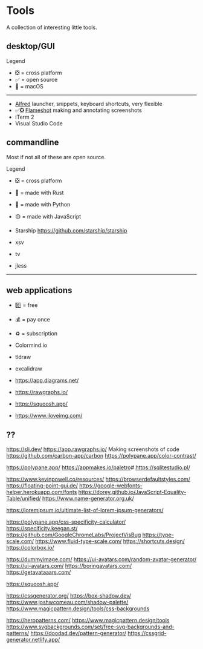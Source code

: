# Tools

A collection of interesting little tools.

## desktop/GUI

Legend

- ❎ = cross platform
- ✅ = open source
- 🍏 = macOS

---

- [Alfred](https://www.alfredapp.com/) launcher, snippets, keyboard shortcuts, very flexible
- ✅❎ [Flameshot](https://flameshot.org/) making and annotating screenshots
- iTerm 2
- Visual Studio Code

## commandline

Most if not all of these are open source.

Legend

- ❎ = cross platform
- 🦀 = made with Rust
- 🐍 = made with Python
- 🟡 = made with JavaScript

- Starship <https://github.com/starship/starship>
- xsv
- tv
- jless

---

## web applications

- 0️⃣ = free
- 💰 = pay once
- ♻️ = subscription

- Colormind.io
- tldraw
- excalidraw
- <https://app.diagrams.net/>
- <https://rawgraphs.io/>
- <https://squoosh.app/>
- <https://www.iloveimg.com/>

## ??

<https://sli.dev/>
<https://app.rawgraphs.io/>
Making screenshots of code <https://github.com/carbon-app/carbon>
<https://polypane.app/color-contrast/>

<https://polypane.app/>
<https://appmakes.io/paletro>#
<https://sqlitestudio.pl/>


https://www.kevinpowell.co/resources/
https://browserdefaultstyles.com/
https://floating-point-gui.de/
https://google-webfonts-helper.herokuapp.com/fonts
https://dorey.github.io/JavaScript-Equality-Table/unified/
https://www.name-generator.org.uk/

https://loremipsum.io/ultimate-list-of-lorem-ipsum-generators/


https://polypane.app/css-specificity-calculator/
https://specificity.keegan.st/
https://github.com/GoogleChromeLabs/ProjectVisBug
https://type-scale.com/
https://www.fluid-type-scale.com/
https://shortcuts.design/
https://colorbox.io/


<https://dummyimage.com/>
<https://ui-avatars.com/random-avatar-generator/>
<https://ui-avatars.com/>
<https://boringavatars.com/>
<https://getavataaars.com/>


https://squoosh.app/


https://cssgenerator.org/
https://box-shadow.dev/
https://www.joshwcomeau.com/shadow-palette/
https://www.magicpattern.design/tools/css-backgrounds

https://heropatterns.com/
https://www.magicpattern.design/tools
https://www.svgbackgrounds.com/set/free-svg-backgrounds-and-patterns/
https://doodad.dev/pattern-generator/
https://cssgrid-generator.netlify.app/

